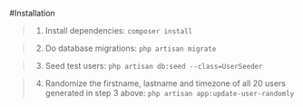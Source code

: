 #Installation
> 1. Install dependencies:
```composer install```

> 2. Do database migrations:
```php artisan migrate```

> 3. Seed test users:
```php artisan db:seed --class=UserSeeder```

> 4. Randomize the firstname, lastname and timezone of all 20 users generated in step 3 above:
```php artisan app:update-user-randomly```

